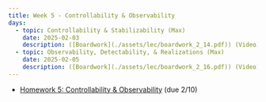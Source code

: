 ```yaml
---
title: Week 5 - Controllability & Observability
days:
  - topic: Controllability & Stabilizability (Max)
    date: 2025-02-03
    description: ([Boardwork](./assets/lec/boardwork_2_14.pdf)) (Video) <br /> Reading - LN 4.1, CD 8
  - topic: Observability, Detectability, & Realizations (Max)
    date: 2025-02-05
    description: ([Boardwork](./assets/lec/boardwork_2_16.pdf)) (Video) <br /> Reading - LN 4.2, 4.3, CD 8
---
```


- [Homework 5: Controllability & Observability](./assets/hw/CDS_131_Homework_5.pdf) (due 2/10)

<a id="Week6"></a>
